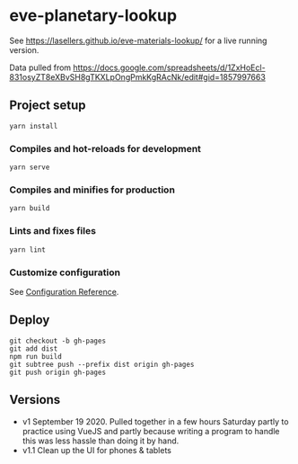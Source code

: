 # eve-planetary-lookup

See https://lasellers.github.io/eve-materials-lookup/ for a live running version.

Data pulled from https://docs.google.com/spreadsheets/d/1ZxHoEcl-831osyZT8eXBvSH8gTKXLpOngPmkKgRAcNk/edit#gid=1857997663


## Project setup
```
yarn install
```

### Compiles and hot-reloads for development
```
yarn serve
```

### Compiles and minifies for production
```
yarn build
```

### Lints and fixes files
```
yarn lint
```

### Customize configuration
See [Configuration Reference](https://cli.vuejs.org/config/).


## Deploy

```
git checkout -b gh-pages
git add dist
npm run build
git subtree push --prefix dist origin gh-pages 
git push origin gh-pages
```

## Versions
* v1 September 19 2020. Pulled together in a few hours Saturday partly to practice using VueJS and
partly because writing a program to handle this was less hassle than doing it by hand.
* v1.1 Clean up the UI for phones & tablets
